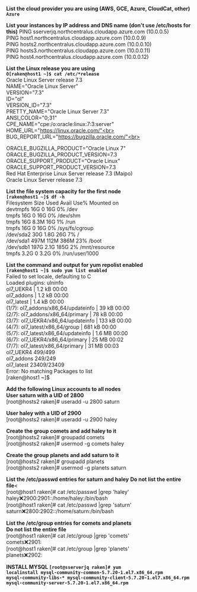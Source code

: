 <b> List the cloud provider you are using (AWS, GCE, Azure, CloudCat, other) </b> <br>
<code><b>Azure</b></code><br>

<b>List your instances by IP address and DNS name (don't use /etc/hosts for this)</b>
PING sserverjq.northcentralus.cloudapp.azure.com (10.0.0.5)<br>
PING host1.northcentralus.cloudapp.azure.com (10.0.0.9) <br>
PING hosts2.northcentralus.cloudapp.azure.com (10.0.0.10)<br>
PING hosts3.northcentralus.cloudapp.azure.com (10.0.0.11)<br>
PING host4.northcentralus.cloudapp.azure.com (10.0.0.12)<br>

<b>List the Linux release you are using</b><br>
<code><b>O[raken@host1 ~]$ cat /etc/*release</b></code><br>
Oracle Linux Server release 7.3<br>
NAME="Oracle Linux Server"<br>
VERSION="7.3"<br>
ID="ol"<br>
VERSION_ID="7.3"<br>
PRETTY_NAME="Oracle Linux Server 7.3"<br>
ANSI_COLOR="0;31"<br>
CPE_NAME="cpe:/o:oracle:linux:7:3:server"<br>
HOME_URL="https://linux.oracle.com/"<br>
BUG_REPORT_URL="https://bugzilla.oracle.com/"<br>

ORACLE_BUGZILLA_PRODUCT="Oracle Linux 7"<br>
ORACLE_BUGZILLA_PRODUCT_VERSION=7.3<br>
ORACLE_SUPPORT_PRODUCT="Oracle Linux"<br>
ORACLE_SUPPORT_PRODUCT_VERSION=7.3<br>
Red Hat Enterprise Linux Server release 7.3 (Maipo)<br>
Oracle Linux Server release 7.3<br>

<b>List the file system capacity for the first node</b><br>
<code><b>[raken@host1 ~]$ df -h</b></code><br>
Filesystem      Size  Used Avail Use% Mounted on<br>
devtmpfs         16G     0   16G   0% /dev<br>
tmpfs            16G     0   16G   0% /dev/shm<br>
tmpfs            16G  8.3M   16G   1% /run<br>
tmpfs            16G     0   16G   0% /sys/fs/cgroup<br>
/dev/sda2        30G  1.8G   26G   7% /<br>
/dev/sda1       497M  112M  386M  23% /boot<br>
/dev/sdb1       197G  2.1G  185G   2% /mnt/resource<br>
tmpfs           3.2G     0  3.2G   0% /run/user/1000<br>

<b>List the command and output for yum repolist enabled </b><br>
<code><b>[raken@host1 ~]$ sudo yum list enabled</b></code><br>
Failed to set locale, defaulting to C<br>
Loaded plugins: ulninfo<br>
ol7_UEKR4                                                | 1.2 kB     00:00     <br>
ol7_addons                                               | 1.2 kB     00:00     <br>
ol7_latest                                               | 1.4 kB     00:00     <br>
(1/7): ol7_addons/x86_64/updateinfo                        |  39 kB   00:00     <br>
(2/7): ol7_addons/x86_64/primary                           |  78 kB   00:00     <br>
(3/7): ol7_UEKR4/x86_64/updateinfo                         | 133 kB   00:00     <br>
(4/7): ol7_latest/x86_64/group                             | 681 kB   00:00     <br>
(5/7): ol7_latest/x86_64/updateinfo                        | 1.6 MB   00:00     <br>
(6/7): ol7_UEKR4/x86_64/primary                            |  25 MB   00:02     <br>
(7/7): ol7_latest/x86_64/primary                           |  31 MB   00:03     <br>
ol7_UEKR4                                                               499/499<br>
ol7_addons                                                              249/249<br>
ol7_latest                                                          23409/23409<br>
Error: No matching Packages to list<br>
[raken@host1 ~]$ <br>

<b>Add the following Linux accounts to all nodes</b><br>
<b>User saturn with a UID of 2800</b><br>
[root@hosts2 raken]# useradd -u 2800 saturn<br>

<b>User haley with a UID of 2900</b><br>
[root@hosts2 raken]# useradd -u 2900 haley<br>

<b>Create the group comets and add haley to it</b><br>
[root@hosts2 raken]# groupadd comets<br>
[root@hosts2 raken]# usermod -g comets haley<br>

<b>Create the group planets and add saturn to it</b><br>
[root@hosts2 raken]# groupadd planets<br>
[root@hosts2 raken]# usermod -g planets saturn<br>


<b>List the /etc/passwd entries for saturn and haley</b>
<b>Do not list the entire file</b><<br>
[root@host1 raken]# cat /etc/passwd |grep 'haley' <br>
haley:x:2900:2901::/home/haley:/bin/bash<br>
[root@host1 raken]# cat /etc/passwd |grep 'saturn' <br>
saturn:x:2800:2902::/home/saturn:/bin/bash<br>

<b>List the /etc/group entries for comets and planets</b><br>
<b>Do not list the entire file</b><br>
[root@host1 raken]# cat /etc/group |grep 'comets'<br>
comets:x:2901:<br>
[root@host1 raken]# cat /etc/group |grep 'planets'<br>
planets:x:2902:<br>

<b> INSTALL MYSQL </b>
<code><b>[root@sserverjq raken]# yum localinstall mysql-community-common-5.7.20-1.el7.x86_64.rpm mysql-community-libs-* mysql-community-client-5.7.20-1.el7.x86_64.rpm mysql-community-server-5.7.20-1.el7.x86_64.rpm</b></code><br>



